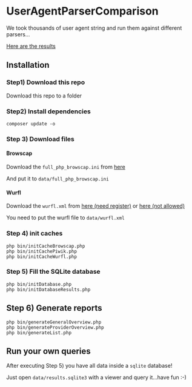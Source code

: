 
# UserAgentParserComparison

We took thousands of user agent string and run them against different parsers...

[Here are the results](http://thadafinser.github.io/UserAgentParserComparison/)

## Installation

### Step1) Download this repo

Download this repo to a folder


### Step2) Install dependencies

```
composer update -o
```

### Step 3) Download files

#### Browscap
Download the `full_php_browscap.ini` from [here](http://browscap.org/stream?q=Full_PHP_BrowscapINI)

And put it to `data/full_php_browscap.ini`

#### Wurfl
Download the `wurfl.xml` from [here (need register)](http://www.scientiamobile.com/downloads) or [here (not allowed)](https://github.com/fauvel/wurfl-dbapi/blob/master/data/wurfl.xml)

You need to put the wurfl file to `data/wurfl.xml`

### Step 4) init caches
```
php bin/initCacheBrowscap.php
php bin/initCachePiwik.php
php bin/initCacheWurfl.php
```


### Step 5) Fill the SQLite database

```
php bin/initDatabase.php
php bin/initDatabaseResults.php
```


## Step 6) Generate reports

```
php bin/generateGeneralOverview.php
php bin/generateProviderOverview.php
php bin/generateList.php
```

## Run your own queries

After executing Step 5) you have all data inside a `sqlite` database!

Just open `data/results.sqlite3` with a viewer and query it...have fun :-)
